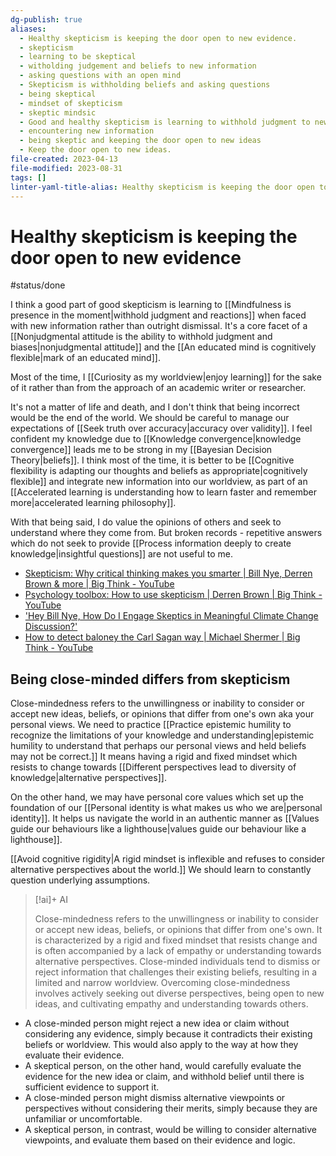 ```yaml
---
dg-publish: true
aliases:
  - Healthy skepticism is keeping the door open to new evidence.
  - skepticism
  - learning to be skeptical
  - witholding judgement and beliefs to new information
  - asking questions with an open mind
  - Skepticism is withholding beliefs and asking questions
  - being skeptical
  - mindset of skepticism
  - skeptic mindsic
  - Good and healthy skepticism is learning to withhold judgment to new information.
  - encountering new information
  - being skeptic and keeping the door open to new ideas
  - Keep the door open to new ideas.
file-created: 2023-04-13
file-modified: 2023-08-31
tags: []
linter-yaml-title-alias: Healthy skepticism is keeping the door open to new evidence.
---
```


# Healthy skepticism is keeping the door open to new evidence

#status/done

I think a good part of good skepticism is learning to [[Mindfulness is presence in the moment|withhold judgment and reactions]] when faced with new information rather than outright dismissal. It's a core facet of a [[Nonjudgmental attitude is the ability to withhold judgment and biases|nonjudgmental attitude]] and the [[An educated mind is cognitively flexible|mark of an educated mind]].

Most of the time, I [[Curiosity as my worldview|enjoy learning]] for the sake of it rather than from the approach of an academic writer or researcher.

It's not a matter of life and death, and I don't think that being incorrect would be the end of the world. We should be careful to manage our expectations of [[Seek truth over accuracy|accuracy over validity]]. I feel confident my knowledge due to [[Knowledge convergence|knowledge convergence]] leads me to be strong in my [[Bayesian Decision Theory|beliefs]]. I think most of the time, it is better to be [[Cognitive flexibility is adapting our thoughts and beliefs as appropriate|cognitively flexible]] and integrate new information into our worldview, as part of an [[Accelerated learning is understanding how to learn faster and remember more|accelerated learning philosophy]].

With that being said, I do value the opinions of others and seek to understand where they come from. But broken records - repetitive answers which do not seek to provide [[Process information deeply to create knowledge|insightful questions]] are not useful to me.

- [Skepticism: Why critical thinking makes you smarter | Bill Nye, Derren Brown & more | Big Think - YouTube](https://www.youtube.com/watch?v=W9CcdjEqUag)
- [Psychology toolbox: How to use skepticism | Derren Brown | Big Think - YouTube](https://www.youtube.com/watch?v=tau4tP2ar3A)
- ['Hey Bill Nye, How Do I Engage Skeptics in Meaningful Climate Change Discussion?'](https://www.youtube.com/watch?v=oGeVt68XYig)
- [How to detect baloney the Carl Sagan way | Michael Shermer | Big Think - YouTube](https://www.youtube.com/watch?v=mn7jVTGjb-I)

## Being close-minded differs from skepticism

Close-mindedness refers to the unwillingness or inability to consider or accept new ideas, beliefs, or opinions that differ from one's own aka your personal views. We need to practice [[Practice epistemic humility to recognize the limitations of your knowledge and understanding|epistemic humility to understand that perhaps our personal views and held beliefs may not be correct.]] It means having a rigid and fixed mindset which resists to change towards [[Different perspectives lead to diversity of knowledge|alternative perspectives]].

On the other hand, we may have personal core values which set up the foundation of our [[Personal identity is what makes us who we are|personal identity]]. It helps us navigate the world in an authentic manner as [[Values guide our behaviours like a lighthouse|values guide our behaviour like a lighthouse]].

[[Avoid cognitive rigidity|A rigid mindset is inflexible and refuses to consider alternative perspectives about the world.]] We should learn to constantly question underlying assumptions.

> [!ai]+ AI
>
> Close-mindedness refers to the unwillingness or inability to consider or accept new ideas, beliefs, or opinions that differ from one's own. It is characterized by a rigid and fixed mindset that resists change and is often accompanied by a lack of empathy or understanding towards alternative perspectives. Close-minded individuals tend to dismiss or reject information that challenges their existing beliefs, resulting in a limited and narrow worldview. Overcoming close-mindedness involves actively seeking out diverse perspectives, being open to new ideas, and cultivating empathy and understanding towards others.

-   A close-minded person might reject a new idea or claim without considering any evidence, simply because it contradicts their existing beliefs or worldview. This would also apply to the way at how they evaluate their evidence.
-   A skeptical person, on the other hand, would carefully evaluate the evidence for the new idea or claim, and withhold belief until there is sufficient evidence to support it.
-   A close-minded person might dismiss alternative viewpoints or perspectives without considering their merits, simply because they are unfamiliar or uncomfortable.
-   A skeptical person, in contrast, would be willing to consider alternative viewpoints, and evaluate them based on their evidence and logic.
